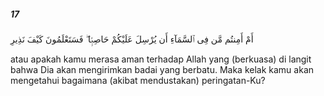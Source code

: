 ##### 17

<span class="ayah">أَمْ أَمِنتُم مَّن فِى ٱلسَّمَآءِ أَن يُرْسِلَ عَلَيْكُمْ حَاصِبًۭا ۖ فَسَتَعْلَمُونَ كَيْفَ نَذِيرِ</span>

<span class="ayah_translation">atau apakah kamu merasa aman terhadap Allah yang (berkuasa) di langit bahwa Dia akan mengirimkan badai yang berbatu. Maka kelak kamu akan mengetahui bagaimana (akibat mendustakan) peringatan-Ku?</span>
